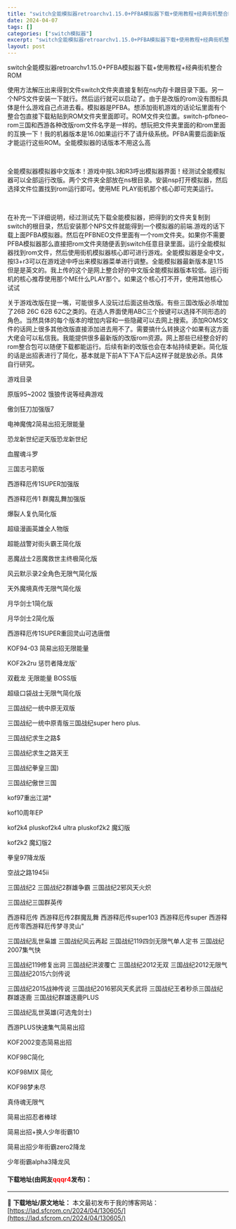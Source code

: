 ```yaml
---
title: "switch全能模拟器retroarchv1.15.0+PFBA模拟器下载+使用教程+经典街机整合ROM"
date: 2024-04-07
tags: []
categories: ["switch模拟器"]
excerpt: "switch全能模拟器retroarchv1.15.0+PFBA模拟器下载+使用教程+经典街机整合ROM 使用方法解压出来得到文件switch文件夹直接复制在ns内存卡跟目录下面。另一个NPS文件安装一下就行。然后运行就可以启动了。由于是改版的rom没有图标具体是什么游戏自己点进去看。模拟器是PFB&hellip;"
layout: post
---
```


 <p>switch全能模拟器retroarchv1.15.0+PFBA模拟器下载+使用教程+经典街机整合ROM</p> <p>使用方法解压出来得到文件switch文件夹直接复制在ns内存卡跟目录下面。另一个NPS文件安装一下就行。然后运行就可以启动了。由于是改版的rom没有图标具体是什么游戏自己点进去看。模拟器是PFBA。想添加街机游戏的话论坛里面有个整合包直接下载粘贴到ROM文件夹里面即可。ROM文件夹位置。switch-pfbneo-rom三国和西游各种改版rom文件名字是一样的。想玩把文件夹里面的和rom里面的互换一下！我的机器版本是16.0如果运行不了请升级系统。PFBA需要后面新版才能运行这些ROM。全能模拟器的话版本不用这么高</p> <p>&nbsp;</p> <p>全能模拟器模拟器中文版本！游戏中按L3和R3呼出模拟器界面！经测试全能模拟器可以全部运行改版。两个文件夹全部放在ns根目录。安装nsp打开模拟器，然后选择文件位置找到rom运行即可。使用ME PLAY街机那个核心即可完美运行。</p> <p>&nbsp;</p> <p>在补充一下详细说明，经过测试先下载全能模拟器，把得到的文件夹复制到switch的根目录，然后安装那个NPS文件就能得到一个模拟器的前端.游戏的话下载上面PFBA模拟器。然后在PFBNEO文件里面有一个rom文件夹。如果你不需要PFBA模拟器那么直接把rom文件夹随便丢到switch任意目录里面。运行全能模拟器找到rom文件，然后使用街机模拟器核心即可进行游戏。全能模拟器是全中文，按l3+r3可以在游戏途中呼出来模拟器菜单进行调整。全能模拟器最新版本是1.15但是是英文的。我上传的这个是网上整合好的中文版全能模拟器版本较低。运行街机的核心推荐使用那个ME什么PLAY那个。如果这个核心打不开，使用其他核心试试</p> <p>关于游戏改版在提一嘴，可能很多人没玩过后面这些改版。有些三国改版必杀增加了26B 26C 62B 62C之类的。在选人界面使用ABC三个按键可以选择不同形态的角色。当然具体的每个版本的增加内容和一些隐藏可以去网上搜索。添加ROMS文件的话网上很多其他改版直接添加进去用不了。需要搞什么转换这个如果有这方面大佬会可以私信我。我能提供很多最新版的改版rom资源。网上那些已经整合好的rom整合包可以随便下载都能运行。后续有新的改版也会在本帖持续更新。简化版的话是出招表进行了简化，基本就是下前A下下A下后A这样子就是放必杀。具体自行研究。</p> <p>游戏目录</p> <p>原版95~2002 饿狼传说等经典游戏</p> <p>傲剑狂刀加强版7</p> <p>电神魔傀2简易出招无限能量</p> <p>恐龙新世纪逆天版恐龙新世纪</p> <p>血腥魂斗罗</p> <p>三国志弓箭版</p> <p>西游释厄传1SUPER加强版</p> <p>西游释厄传1 群魔乱舞加强版</p> <p>爆裂人复仇简化版</p> <p>超级漫画英雄全人物版</p> <p>超能战警对街头霸王简化版</p> <p>恶魔战士2恶魔救世主终极简化版</p> <p>风云默示录2全角色无限气简化版</p> <p>天外魔境真传无限气简化版&nbsp;</p> <p>月华剑士1简化版</p> <p>月华剑士2简化版</p> <p>西游释厄传1SUPER重回灵山可选唐僧</p> <p>KOF94-03 简易出招无限能量</p> <p>KOF2k2ru 惩罚者降龙版&#39;</p> <p>双截龙 无限能量 BOSS版</p> <p>超级口袋战士无限气简化版</p> <p>三国战纪一统中原无双版</p> <p>三国战纪一统中原青版三国战纪super hero plus.</p> <p>三国战纪求生之路$</p> <p>三国战纪求生之路天王</p> <p>三国战纪拳皇三国)</p> <p>三国战纪傲世三国</p> <p>kof97重出江湖*</p> <p>kof10周年EP</p> <p>kof2k4 pluskof2k4 ultra pluskof2k2 魔幻版</p> <p>kof2k2 魔幻版2</p> <p>拳皇97降龙版</p> <p>空战之路1945ii</p> <p>三国战纪2 三国战纪2群雄争霸 三国战纪2邪风天火炽</p> <p>三国战纪三国群英传</p> <p>西游释厄传 西游释厄传2群魔乱舞 西游释厄传super103 西游释厄传super 西游释厄传零西游释厄传梦寻灵山&quot;&nbsp;</p> <p>三国战纪乱世枭雄 三国战纪风云再起 三国战纪119四剑无限气单人定书 三国战纪2007集气快</p> <p>三国战纪119修复出洞 三国战纪洪波覆亡 三国战纪2012无双 三国战纪2012无限气 三国战纪2015六剑传说</p> <p>三国战纪2015战神传说 三国战纪2016邪风天炙武将 三国战纪王者秒杀三国战纪群雄逐鹿 三国战纪群雄逐鹿PLUS</p> <p>三国战纪乱世英雄(可选鬼剑士)</p> <p>西游PLUS快速集气简易出招</p> <p>KOF2002变态简易出招</p> <p>KOF98C简化</p> <p>KOF98MIX 简化</p> <p>KOF98梦未尽</p> <p>真侍魂无限气</p> <p>简易出招忍者棒球</p> <p>简易出招+换人少年街霸10</p> <p>简易出招少年街霸zero2降龙</p> <p>少年街霸alpha3降龙风</p> <p><h4>下载地址(由网友<font color="red">qqqr4</font>发布)：</h4></p> 

---
📖 **下载地址/原文地址：** 本文最初发布于我的博客网站：[https://lad.sfcrom.cn/2024/04/130605/](https://lad.sfcrom.cn/2024/04/130605/)
